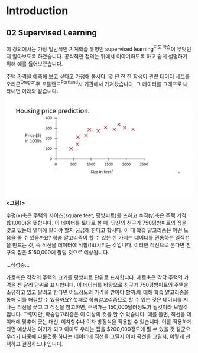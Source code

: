 # Introduction #

## 02 Supervised Learning ##

이 강의에서는 가장 일반적인 기계학습 유형인 supervised learning<sup>지도 학습</sup>이 무엇인지 알아보도록 하겠습니다. 공식적인 정의는 뒤에서 이야기하도록 하고 쉽게 설명하기 위해 예를 들어보겠습니다. 

주택 가격을 예측해 보고 싶다고 가정해 봅시다. 몇 년 전 한 학생이 관련 데이터 세트를 오리곤<sup>Oregon</sup>주 포틀랜드<sup>Portland</sup>시 기관에서 가져왔습니다. 그 데이터를 그래프로 나타내면 아래와 같습니다.

![housing_price_plot](https://github.com/datalater/ML_AndrewNg_study/blob/master/images/SupervisedLearning_housing_price_plot.PNG?raw=true) **<그림1>**  

수평(x)축은 주택의 사이즈(square feet, 평방피트)를 뜨하고 수직(y)축은 주택 가격($1,000)을 뜻합니다. 이 데이터를 토대로 볼 때, 당신의 친구가 750평방피트의 집을 갖고 있는데 얼마에 팔아야 할지 궁금해 한다고 합시다. 이 때 학습 알고리즘은 어떤 도움을 줄 수 있을까요? 학습 알고리즘이 할 수 있는 한 가지는 데이터를 관통하는 일직선을 만드는 것, 즉 직선을 데이터에 적합(fit)시키는 것입니다. 이러한 직선으로 본다면 친구의 집은 $150,000에 팔릴 것으로 예상됩니다. 

...작성중...

가로축은 각각의 주택의 크기를 평방피트 단위로 표시합니다. 세로축은 각각 주택의 가격을 천 달러 단위로 표시합니다. 이 데이터를 바탕으로 친구가 750평방피트의 주택을 소유하고 있고 팔려고 한다면 어느정도의 가격을 받아야 할까.에 대해 학습 알고리즘을 통해 이를 해결할 수 있을까요? 첫째로 학습알고리즘으로 할 수 있는 것은 데이터를 지나는 직선을 긋고 그 직선을 참고하면, 주택가는 150,000달러정도가 될것이라 보일것입니다. 그렇지만, 학습알고리즘은 이 이상의 것을 할 수 있습니다. 예를 들면, 직선을 데이터에 맞추어 긋는 대신, 이차함수나 이차 방정식을 적용할 수 있습니다. 이를 적용하게 되면 예상치는 여기가 되고 아마도 우리는 집을 $200,000정도에 팔 수 있을 것 같군요. 우리가 나중에 다룰것중 하나는 데이터에 직선을 그릴지 이차 곡선을 그릴지, 어떻게 선택하고 결정하느냐 입니다.